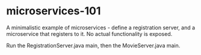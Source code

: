 # microservices-101
A minimalistic example of microservices - define a registration server, and a microservice that registers to it. No actual functionality is exposed.

Run the RegistrationServer.java main, then the MovieServer.java main.
